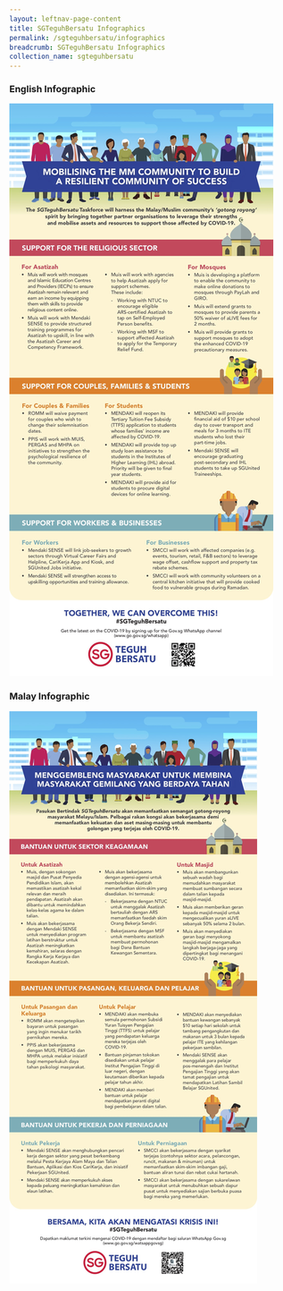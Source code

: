 ```yaml
---
layout: leftnav-page-content
title: SGTeguhBersatu Infographics
permalink: /sgteguhbersatu/infographics
breadcrumb: SGTeguhBersatu Infographics
collection_name: sgteguhbersatu
---
```


### **English Infographic**

![sgteguhbersatu_infographic_eng](/images/sgteguhbersatu_infographic_eng.jpg)


### **Malay Infographic**

![sgteguhbersatu_infographic_mal](/images/sgteguhbersatu_infographic_mal.jpg)
